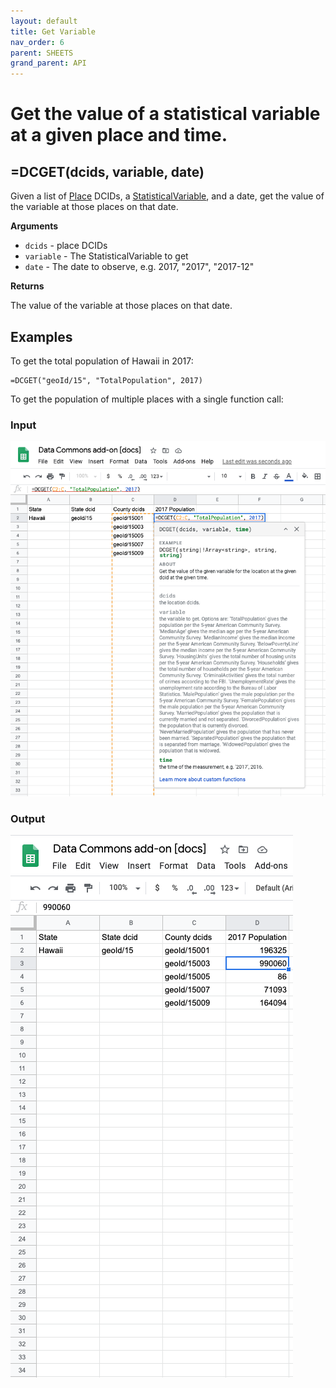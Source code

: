 ```yaml
---
layout: default
title: Get Variable
nav_order: 6
parent: SHEETS
grand_parent: API
---
```


# Get the value of a statistical variable at a given place and time.

## =DCGET(dcids, variable, date)

Given a list of [Place](https://browser.datacommons.org/kg?dcid=Place) DCIDs, a [StatisticalVariable](https://browser.datacommons.org/kg?dcid=StatisticalVariable), and a date, get the value of the variable at those places on that date.


**Arguments**
*   `dcids` - place DCIDs
*   `variable` - The StatisticalVariable to get
*   `date` - The date to observe, e.g. 2017, "2017", "2017-12"

**Returns**

The value of the variable at those places on that date.

## Examples

To get the total population of Hawaii in 2017:

```
=DCGET("geoId/15", "TotalPopulation", 2017)
```

To get the population of multiple places with a single function call:

### Input

![](/assets/sheets_get_variable_input.png)

### Output

![](/assets/sheets_get_variable_output.png)
